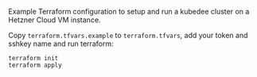 Example Terraform configuration to setup and run a kubedee cluster on a
Hetzner Cloud VM instance.

Copy `terraform.tfvars.example` to `terraform.tfvars`, add your token
and sshkey name and run terraform:

```
terraform init
terraform apply
```
